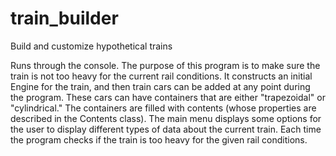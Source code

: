 # train_builder
Build and customize hypothetical trains

Runs through the console. The purpose of this program is to make sure the train is not too heavy for the current rail conditions. It constructs an initial Engine for the train, and then train cars can be added at any point during the program. These cars can have containers that are either "trapezoidal" or "cylindrical." The containers are filled with contents (whose properties are described in the Contents class). The main menu displays some options for the user to display different types of data about the current train. Each time the program checks if the train is too heavy for the given rail conditions.
